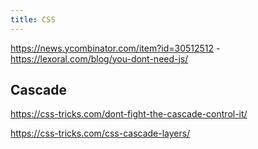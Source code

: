 ```yaml
---
title: CSS
---
```


https://news.ycombinator.com/item?id=30512512 - https://lexoral.com/blog/you-dont-need-js/

## Cascade

https://css-tricks.com/dont-fight-the-cascade-control-it/

https://css-tricks.com/css-cascade-layers/
